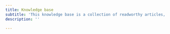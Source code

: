 ```yaml
---
title: Knowledge base
subtitle: 'This knowledge base is a collection of readworthy articles, books and other publications from various disciplined. Each piece of writing has been summarized and reviewed by our team.'
description: ''

---
```

